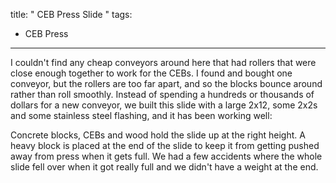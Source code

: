 title: " CEB Press Slide "
tags:
- CEB Press
---


I couldn't find any cheap conveyors around here that had rollers that were close enough together to work for the CEBs. I found and bought one conveyor, but the rollers are too far apart, and so the blocks bounce around rather than roll smoothly. Instead of spending a hundreds or thousands of dollars for a new conveyor, we built this slide with a large 2x12, some 2x2s and some stainless steel flashing, and it has been working well:

[](http://dwiel.net/wp-content/uploads/2013/08/IMG_20130813_175114.jpg)

Concrete blocks, CEBs and wood hold the slide up at the right height. A heavy block is placed at the end of the slide to keep it from getting pushed away from press when it gets full. We had a few accidents where the whole slide fell over when it got really full and we didn't have a weight at the end.


